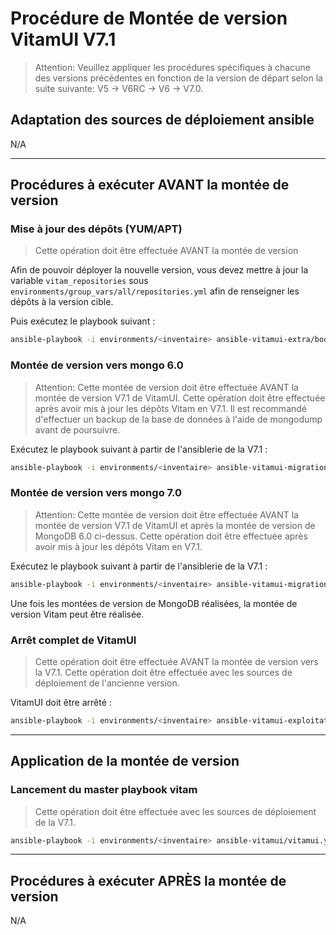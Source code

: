 # Procédure de Montée de version VitamUI V7.1

> Attention: Veuillez appliquer les procédures spécifiques à chacune des versions précédentes en fonction de la version de départ selon la suite suivante: V5 -> V6RC -> V6 -> V7.0.

## Adaptation des sources de déploiement ansible

N/A

---

## Procédures à exécuter AVANT la montée de version

### Mise à jour des dépôts (YUM/APT)

> Cette opération doit être effectuée AVANT la montée de version

Afin de pouvoir déployer la nouvelle version, vous devez mettre à jour la variable ``vitam_repositories`` sous ``environments/group_vars/all/repositories.yml`` afin de renseigner les dépôts à la version cible.

Puis exécutez le playbook suivant :

```sh
ansible-playbook -i environments/<inventaire> ansible-vitamui-extra/bootstrap.yml --ask-vault-pass
```

### Montée de version vers mongo 6.0

> Attention: Cette montée de version doit être effectuée AVANT la montée de version V7.1 de VitamUI.
> Cette opération doit être effectuée après avoir mis à jour les dépôts Vitam en V7.1.
> Il est recommandé d'effectuer un backup de la base de données à l'aide de mongodump avant de poursuivre.

Exécutez le playbook suivant à partir de l'ansiblerie de la V7.1 :

```sh
ansible-playbook -i environments/<inventaire> ansible-vitamui-migration/migration_mongodb_60.yml --ask-vault-pass
```

### Montée de version vers mongo 7.0

> Attention: Cette montée de version doit être effectuée AVANT la montée de version V7.1 de VitamUI et après la montée de version de MongoDB 6.0 ci-dessus.
> Cette opération doit être effectuée après avoir mis à jour les dépôts Vitam en V7.1.

Exécutez le playbook suivant à partir de l'ansiblerie de la V7.1 :

```sh
ansible-playbook -i environments/<inventaire> ansible-vitamui-migration/migration_mongodb_70.yml --ask-vault-pass
```

Une fois les montées de version de MongoDB réalisées, la montée de version Vitam peut être réalisée.

### Arrêt complet de VitamUI

> Cette opération doit être effectuée AVANT la montée de version vers la V7.1.
> Cette opération doit être effectuée avec les sources de déploiement de l'ancienne version.

VitamUI doit être arrêté :

```sh
ansible-playbook -i environments/<inventaire> ansible-vitamui-exploitation/stop_vitamui.yml --ask-vault-pass
```

---

## Application de la montée de version

### Lancement du master playbook vitam

> Cette opération doit être effectuée avec les sources de déploiement de la V7.1.

```sh
ansible-playbook -i environments/<inventaire> ansible-vitamui/vitamui.yml --ask-vault-pass
```

---

## Procédures à exécuter APRÈS la montée de version

N/A

